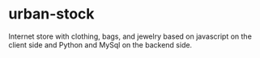 # urban-stock
Internet store with clothing, bags, and jewelry based on javascript on the client side and 
Python and MySql on the backend  side.

